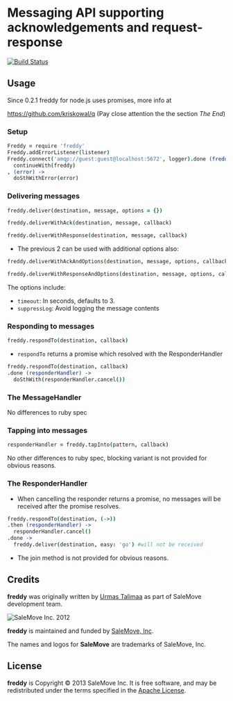 # Messaging API supporting acknowledgements and request-response

[![Build Status](https://travis-ci.org/salemove/node-freddy.svg?branch=master)](https://travis-ci.org/salemove/node-freddy)

## Usage

Since 0.2.1 freddy for node.js uses promises, more info at

https://github.com/kriskowal/q (Pay close attention the the section *The End*)

### Setup
```coffee
Freddy = require 'freddy'
Freddy.addErrorListener(listener)
Freddy.connect('amqp://guest:guest@localhost:5672', logger).done (freddy) ->
  continueWith(freddy)
, (error) ->
  doSthWithError(error)
```

### Delivering messages
```coffee
freddy.deliver(destination, message, options = {})

freddy.deliverWithAck(destination, message, callback)

freddy.deliverWithResponse(destination, message, callback)
```

* The previous 2 can be used with additional options also:
```coffee
freddy.deliverWithAckAndOptions(destination, message, options, callback)

freddy.deliverWithResponseAndOptions(destination, message, options, callback)
```

  The options include:

  * `timeout`: In seconds, defaults to 3.
  * `suppressLog`: Avoid logging the message contents


### Responding to messages
```coffee
freddy.respondTo(destination, callback)
```

* `respondTo` returns a promise which resolved with the ResponderHandler

```coffee
freddy.respondTo(destination, callback)
.done (responderHandler) ->
  doSthWith(responderHandler.cancel())
```

### The MessageHandler
No differences to ruby spec

### Tapping into messages

```coffee
responderHandler = freddy.tapInto(pattern, callback)
```

No other differences to ruby spec, blocking variant is not provided for obvious reasons.

### The ResponderHandler

* When cancelling the responder returns a promise, no messages will be received after the promise resolves.

```coffee
freddy.respondTo(destination, (->))
.then (responderHandler) ->
  responderHandler.cancel()
.done ->
  freddy.deliver(destination, easy: 'go') #will not be received
```
* The join method is not provided for obvious reasons.

## Credits

**freddy** was originally written by [Urmas Talimaa] as part of SaleMove development team.

![SaleMove Inc. 2012][SaleMove Logo]

**freddy** is maintained and funded by [SaleMove, Inc].

The names and logos for **SaleMove** are trademarks of SaleMove, Inc.

## License

**freddy** is Copyright © 2013 SaleMove Inc. It is free software, and may be redistributed under the terms specified in the [Apache License].

[Urmas Talimaa]: https://github.com/urmastalimaa?source=c "Urmas"
[SaleMove, Inc]: http://salemove.com/ "SaleMove Website"
[SaleMove Logo]: http://app.salemove.com/assets/logo.png "SaleMove Inc. 2012"
[Apache License]: http://choosealicense.com/licenses/apache/ "Apache License"
